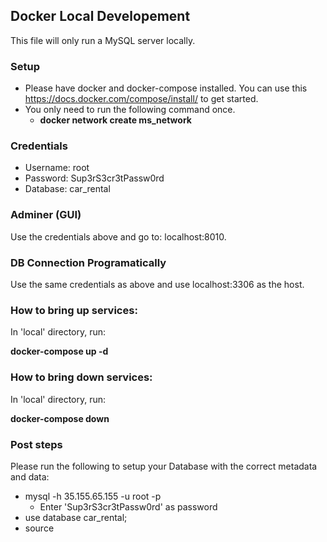 ## Docker Local Developement
This file will only run a MySQL server locally.

### Setup

- Please have docker and docker-compose installed. You can use this https://docs.docker.com/compose/install/ to get started.
- You only need to run the following command once.
	- **docker network create ms_network**

### Credentials
- Username: root
- Password: Sup3rS3cr3tPassw0rd
- Database: car_rental

### Adminer (GUI)
Use the credentials above and go to: localhost:8010.

### DB Connection Programatically
Use the same credentials as above and use localhost:3306 as the host.

### How to bring up services:
In 'local' directory, run: 

**docker-compose up -d**
### How to bring down services:
In 'local' directory, run: 

**docker-compose down**

### Post steps

Please run the following to setup your Database with the correct metadata and data:

- mysql -h 35.155.65.155 -u root -p
    - Enter 'Sup3rS3cr3tPassw0rd' as password
- use database car_rental;
- source <path to car_rental.sql>